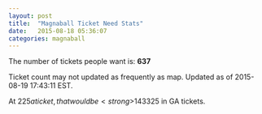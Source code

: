 ```yaml
---
layout: post
title:  "Magnaball Ticket Need Stats"
date:   2015-08-18 05:36:07
categories: magnaball
---
```


The number of tickets people want is: <strong>637</strong>

Ticket count may not updated as frequently as map. Updated as of 2015-08-19 17:43:11 EST.

At $225 a ticket, that would be <strong>$143325</strong> in GA tickets.